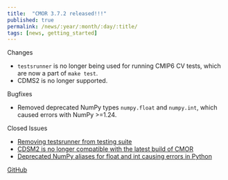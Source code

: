 ```yaml
---
title:  "CMOR 3.7.2 released!!!"
published: true
permalink: /news/:year/:month/:day/:title/
tags: [news, getting_started]
---
```


Changes
* `testsrunner` is no longer being used for running CMIP6 CV tests, which are now a part of `make test`.
* CDMS2 is no longer supported.

Bugfixes
* Removed deprecated NumPy types `numpy.float` and `numpy.int`, which caused errors with NumPy >=1.24.

Closed Issues
* [Removing testsrunner from testing suite](https://github.com/PCMDI/cmor/issues/693)
* [CDSM2 is no longer compatible with the latest build of CMOR](https://github.com/PCMDI/cmor/issues/694)
* [Deprecated NumPy aliases for float and int causing errors in Python](https://github.com/PCMDI/cmor/issues/687)

[GitHub](https://github.com/PCMDI/cmor/releases/tag/3.7.2)
